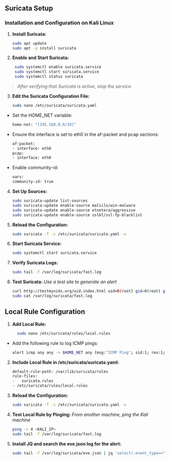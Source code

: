 ## Suricata Setup

### Installation and Configuration on Kali Linux
1. **Install Suricata:**
   ```sh
   sudo apt update
   sudo apt -y install suricata

2. **Enable and Start Suricata:**
   ```sh
    sudo systemctl enable suricata.service
    sudo systemctl start suricata.service
    sudo systemctl status suricata

> *After verifying that Suricata is active, stop the service.*

3. **Edit the Suricata Configuration File:**
   ```sh
   sudo nano /etc/suricata/suricata.yaml

- Set the HOME_NET variable:
  ```sh
  home-net: "[192.168.0.0/24]"

- Ensure the interface is set to eth0 in the af-packet and pcap sections:
    ```sh
    af-packet:
  - interface: eth0
  pcap:
  - interface: eth0

- Enable community-id:
   ```sh
   vars:
  community-id: true

4. **Set Up Sources:**
   ```sh
   sudo suricata-update list-sources
   sudo suricata-update enable-source malsilo/win-malware
   sudo suricata-update enable-source etnetera/aggressive
   sudo suricata-update enable-source sslbl/ssl-fp-blacklist

5. **Reload the Configuration:**
    ```sh
    sudo suricata -T -c /etc/suricata/suricata.yaml -v

6. **Start Suricata Service:**
   ```sh
   sudo systemctl start suricata.service

7. **Verify Suricata Logs:**
   ```sh
   sudo tail -f /var/log/suricata/fast.log

8. **Test Suricata:**
   *Use a test site to generate an alert*
      ```sh
      curl http://testmynids.org/uid.index.html uid=0(root) gid=0(root) groups=0(root)
      sudo cat /var/log/suricata/fast.log

## Local Rule Configuration
1. **Add Local Rule:**
   ```sh
     sudo nano /etc/suricata/rules/local.rules
- Add the following rule to log ICMP pings:
   ```sh
   alert icmp any any -> $HOME_NET any (msg:"ICMP Ping"; sid:1; rev:1;)
2. **Include Local Rule in /etc/suricata/suricata.yaml:**
      ```sh
      default-rule-path: /var/lib/suricata/rules
    rule-files:
    -   suricata.rules
    - /etc/suricata/rules/local.rules
3. **Reload the Configuration:**
      ```sh
      sudo suricata -T -c /etc/suricata/suricata.yaml -v
4. **Test Local Rule by Pinging:**
   *From another machine, ping the Kali machine*
      ```sh
      ping -c 4 <KALI_IP>
      sudo tail -f /var/log/suricata/fast.log
6. **Install JQ and search the eve.json log for the alert:**
      ```sh
      sudo tail -f /var/log/suricata/eve.json | jq 'select(.event_type=="alert")'

